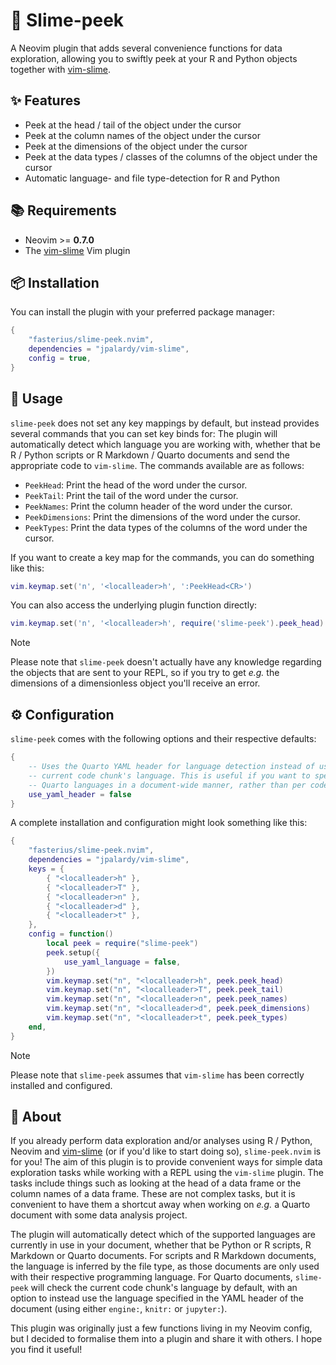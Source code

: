 # 👀 Slime-peek

A Neovim plugin that adds several convenience functions for data exploration,
allowing you to swiftly peek at your R and Python objects together with
[vim-slime](https://github.com/jpalardy/vim-slime).

<!-- TODO: Make a screencast to display as an example of plugin functionality. -->
<!-- https://github.com/fasterius/simple-zoom.nvim/assets/12528765/354e67fa-5bc0-4aae-a41d-5f0440de21ff -->

## ✨ Features

- Peek at the head / tail of the object under the cursor
- Peek at the column names of the object under the cursor
- Peek at the dimensions of the object under the cursor
- Peek at the data types / classes of the columns of the object under the cursor
- Automatic language- and file type-detection for R and Python

## 📚 Requirements

- Neovim >= **0.7.0**
- The [vim-slime](https://github.com/jpalardy/vim-slime) Vim plugin

## 📦 Installation

You can install the plugin with your preferred package manager:

```lua
{
    "fasterius/slime-peek.nvim",
    dependencies = "jpalardy/vim-slime",
    config = true,
}
```

## 🚀 Usage

`slime-peek` does not set any key mappings by default, but instead provides
several commands that you can set key binds for: The plugin will automatically
detect which language you are working with, whether that be R / Python scripts
or R Markdown / Quarto documents and send the appropriate code to `vim-slime`.
The commands available are as follows:

- `PeekHead`: Print the head of the word under the cursor.
- `PeekTail`: Print the tail of the word under the cursor.
- `PeekNames`: Print the column header of the word under the cursor.
- `PeekDimensions`: Print the dimensions of the word under the cursor.
- `PeekTypes`: Print the data types of the columns of the word under the cursor.

If you want to create a key map for the commands, you can do something like
this:

```lua
vim.keymap.set('n', '<localleader>h', ':PeekHead<CR>')
```

You can also access the underlying plugin function directly:

```lua
vim.keymap.set('n', '<localleader>h', require('slime-peek').peek_head)
```

> [!NOTE]
> Please note that `slime-peek` doesn't actually have any knowledge regarding
> the objects that are sent to your REPL, so if you try to get _e.g._ the
> dimensions of a dimensionless object you'll receive an error.

## ⚙️ Configuration

`slime-peek` comes with the following options and their respective defaults:

```lua
{
    -- Uses the Quarto YAML header for language detection instead of using the
    -- current code chunk's language. This is useful if you want to specify
    -- Quarto languages in a document-wide manner, rather than per code chunk.
    use_yaml_header = false
}
```

A complete installation and configuration might look something like this:

```lua
{
    "fasterius/slime-peek.nvim",
    dependencies = "jpalardy/vim-slime",
    keys = {
        { "<localleader>h" },
        { "<localleader>T" },
        { "<localleader>n" },
        { "<localleader>d" },
        { "<localleader>t" },
    },
    config = function()
        local peek = require("slime-peek")
        peek.setup({
            use_yaml_language = false,
        })
        vim.keymap.set("n", "<localleader>h", peek.peek_head)
        vim.keymap.set("n", "<localleader>T", peek.peek_tail)
        vim.keymap.set("n", "<localleader>n", peek.peek_names)
        vim.keymap.set("n", "<localleader>d", peek.peek_dimensions)
        vim.keymap.set("n", "<localleader>t", peek.peek_types)
    end,
}
```

> [!NOTE]
> Please note that `slime-peek` assumes that `vim-slime` has been correctly
> installed and configured.

## 📕 About

If you already perform data exploration and/or analyses using R / Python, Neovim
and [vim-slime](https://github.com/jpalardy/vim-slime) (or if you'd like to
start doing so), `slime-peek.nvim` is for you! The aim of this plugin is to
provide convenient ways for simple data exploration tasks while working with a
REPL using the `vim-slime` plugin. The tasks include things such as looking at
the head of a data frame or the column names of a data frame. These are not
complex tasks, but it is convenient to have them a shortcut away when working on
_e.g._ a Quarto document with some data analysis project.

The plugin will automatically detect which of the supported languages are
currently in use in your document, whether that be Python or R scripts, R
Markdown or Quarto documents. For scripts and R Markdown documents, the language
is inferred by the file type, as those documents are only used with their
respective programming language. For Quarto documents, `slime-peek` will check
the current code chunk's language by default, with an option to instead use the
language specified in the YAML header of the document (using either `engine:`,
`knitr:` or `jupyter:`).

This plugin was originally just a few functions living in my Neovim config, but
I decided to formalise them into a plugin and share it with others. I hope you
find it useful!
